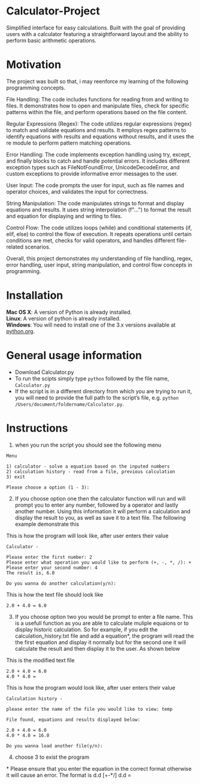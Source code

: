 # Calculator-Project
Simplified interface for easy calculations. Built with the goal of providing users with a calculator featuring a straightforward layout and the ability to perform basic arithmetic operations.

# Motivation
The project was built so that, i may reenforce my learning of the following programming concepts.

File Handling: The code includes functions for reading from and writing to files. It demonstrates how to open and manipulate files, check for specific patterns within the file, and perform operations based on the file content.

Regular Expressions (Regex): The code utilizes regular expressions (regex) to match and validate equations and results. It employs regex patterns to identify equations with results and equations without results, and it uses the re module to perform pattern matching operations.

Error Handling: The code implements exception handling using try, except, and finally blocks to catch and handle potential errors. It includes different exception types such as FileNotFoundError, UnicodeDecodeError, and custom exceptions to provide informative error messages to the user.

User Input: The code prompts the user for input, such as file names and operator choices, and validates the input for correctness.

String Manipulation: The code manipulates strings to format and display equations and results. It uses string interpolation (f"...") to format the result and equation for displaying and writing to files.

Control Flow: The code utilizes loops (while) and conditional statements (if, elif, else) to control the flow of execution. It repeats operations until certain conditions are met, checks for valid operators, and handles different file-related scenarios.

Overall, this project demonstrates my understanding of file handling, regex, error handling, user input, string manipulation, and control flow concepts in programming.


# Installation

**Mac OS X**: A version of Python is already installed.  
**Linux**: A version of python is already installed.  
**Windows**: You will need to install one of the 3.x versions available at [python.org](http://www.python.org/getit/).

# General usage information

 * Download Calculator.py 
 * To run the scipts simply type `python` followed by the file name, `Calculator.py`
 * If the script is in a different directory from which you are trying to run it, you will need to provide the full path to the script’s file, e.g. `python /Users/document/foldername/Calculator.py`.

# Instructions
1) when you run the script you should see the following menu
```
Menu

1) calculator - solve a equation based on the inputed numbers
2) calculation history - read from a file, previous calculation
3) exit

Please choose a option (1 - 3): 
```
2) If you choose option one then the calculator function will run and will prompt you to enter any number, followed by a operator and lastly another number. Using this information it will perform a calculation and display the result to you, as well as save it to a text file. The following example demonstrate this

This is how the program will look like, after user enters their value

```
Calculator -

Please enter the first number: 2
Please enter what operation you would like to perform (+, -, *, /): +
Please enter your second number: 4
The result is, 6.0

Do you wanna do another calculation(y/n):
```
This is how the text file should look like

```
2.0 + 4.0 = 6.0
```
3) If you choose option two you would be prompt to enter a file name. This is a usefull function as you are able to calculate muliple equaions or to display historic calculation. So for example, if you edit the calculation_history.txt file and add a equation*, the program will read the the first equation and display it normally but for the second one it will calculate the result and then display it to the user. As shown below

This is the modified text file

```
2.0 + 4.0 = 6.0
4.0 * 4.0 =
```
This is how the program would look like, after user enters their value

```
Calculation history -

please enter the name of the file you would like to view: temp

File found, equations and results displayed below:

2.0 + 4.0 = 6.0
4.0 * 4.0 = 16.0

Do you wanna load another file(y/n): 
```
4) choose 3 to exist the program

\* Please ensure that you enter the equation in the correct format otherwise it will cause an error. The format is   d.d [+-*/] d.d = 
